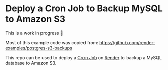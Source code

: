 # Deploy a Cron Job to Backup MySQL to Amazon S3

This is a work in progress 🚧

Most of this example code was copied from: https://github.com/render-examples/postgres-s3-backups

This repo can be used to deploy a [Cron Job](https://render.com/docs/cronjobs) on [Render](https://render.com) to backup a MySQL database to Amazon S3.
